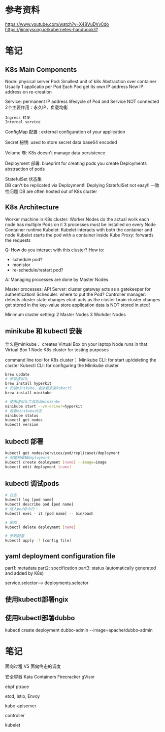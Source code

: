 
# 参考资料
https://www.youtube.com/watch?v=X48VuDVv0do
https://jimmysong.io/kubernetes-handbook/#


# 笔记

## K8s Main Components
Node:
    physical server
Pod:
    Smallest unit of k8s
    Abstraction over container
    Usually 1 applicatio per Pod
    Each Pod get its own IP address
    New IP address on re-creation

Service:
    permanent IP address
    lifecycle of Pod and Service NOT connected
    2个主要作用：永久IP，负载均衡

    Ingress 转发
    Internal service

ConfigMap 配置 :
    external configuration of your application

Secret 秘钥:
    used to store secret data
    base64 encoded

Volume 卷:
    K8s doesn't manage data persistence

Deployment 部署:
    blueprint for creating pods
    you create Deployments
    abstraction of pods

StatefulSet 状态集    
    DB can't be replicated via Deployment!!
    Deplying StatefulSet not easy!! 一致性问题
    DB are often hosted out of K8s cluster


## K8s Architecture

Worker machine in K8s cluster:
    Worker Nodes do the actual work
    each node has multiple Pods on it 
    3 processes must be installed on every Node
        Container runtime
        Kubelet: 
            Kubelet interacts with both the container and node
            Kubelet starts the pod with a container inside
        Kube Proxy: forwards the requests 


Q: How do you interact with this cluster? How to:
- schedule pod?
- monistor
- re-schedule/restart pod?

A: Managing processes are done by Master Nodes

Master processes:
    API Server: 
        cluster gateway
        acts as a gatekeeper for authentication!
    Scheduler: where to put the Pod?
    Controller manager: detects cluster state changes
    etcd: 
        acts as the cluster brain
        cluster changes get stored in the key-value store
        application data is NOT stored in etcd!


Minimum cluster setting:
2 Master Nodes
3 Workder Nodes


## minikube 和 kubectl 安装
什么是minikube：
creates Virtual Box on your laptop
Node runs in that Virtual Box
1 Node K8s cluster
for testing purposes

command line tool for K8s cluster：
Minikube CLI: for start up/deleting the cluster
Kubectl CLI: for configuring the Minikube cluster


```sh
brew update
# 安装虚拟化
brew install hyperkit
# 安装minikube，会依赖安装kubectl
brew install minikube

# 使用虚拟化工具启动minikube
minikube start --vm-driver=hyperkit
# 查看minikube状态
minikube status
kubectl get nodes
kubectl version
```

## kubectl 部署
```sh
kubectl get nodes/services/pod/replicaset/deployment
# 创建和编辑deployment
kubectl create deployment [name] --image=image
kubectl edit deployment [name]
```


## kubectl 调试pods
```sh
# 日志
kubectl log [pod name]
kubectl describe pod [pod name]
# 进入pod命令行：
kubectl exec - it [pod name] -- bin/bash

# 删除
kubectl delete deployment [name]

# 参数配置
kubectl apply -f [config file]
```
## yaml deployment configuration file
part1: metadata
part2: specification
part3: status (automatically generated and added by K8s)


service.selector--> deployments.selector


## 使用kubectl部署ngix


## 使用kubectl部署dubbo
kubectl create deployment dubbo-admin --image=apache/dubbo-admin





# 笔记

面向过程 VS 面向终态的调度

安全容器
Kata Containers
Firecracker
gVisor

ebpf
ptrace

etcd, Istio, Envoy

kube-apiserver

controller

kubelet

